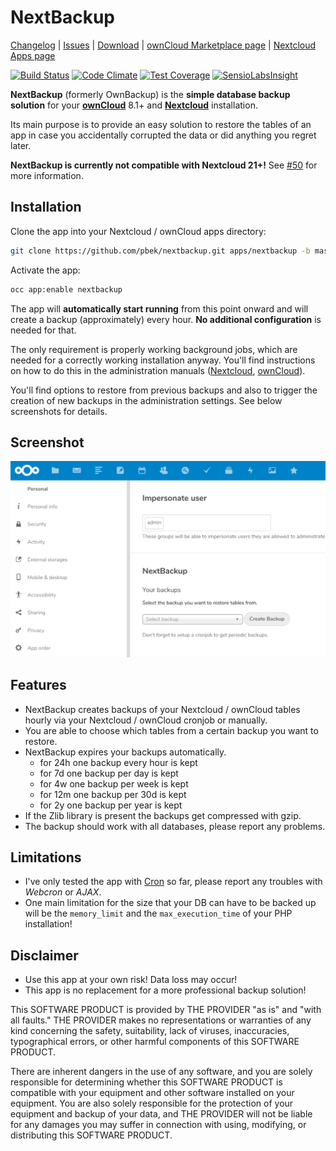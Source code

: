 # NextBackup

[Changelog](https://github.com/pbek/nextbackup/blob/develop/CHANGELOG.md) | 
[Issues](https://github.com/pbek/nextbackup/issues) | 
[Download](https://github.com/pbek/nextbackup/releases) |
[ownCloud Marketplace page](https://marketplace.owncloud.com/apps/nextbackup) |
[Nextcloud Apps page](https://apps.nextcloud.com/apps/nextbackup)

[![Build Status](https://travis-ci.org/pbek/nextbackup.svg?branch=develop)](https://travis-ci.org/pbek/nextbackup)
[![Code Climate](https://codeclimate.com/github/pbek/nextbackup/badges/gpa.svg)](https://codeclimate.com/github/pbek/nextbackup)
[![Test Coverage](https://codeclimate.com/github/pbek/nextbackup/badges/coverage.svg)](https://codeclimate.com/github/pbek/nextbackup/coverage)
[![SensioLabsInsight](https://insight.sensiolabs.com/projects/04f33cd9-67b9-4a88-92d0-0c98944d1a8f/mini.png)](https://insight.sensiolabs.com/projects/04f33cd9-67b9-4a88-92d0-0c98944d1a8f)


**NextBackup** (formerly OwnBackup) is the **simple database backup solution** for your **[ownCloud](http://www.owncloud.org/)** 8.1+
and **[Nextcloud](http://www.nextcloud.com/)** installation.

Its main purpose is to provide an easy solution to restore the tables of an app in case you accidentally corrupted the data or did anything you regret later.  

**NextBackup is currently not compatible with Nextcloud 21+!**
See [#50](https://github.com/pbek/nextbackup/issues/50) for more information.

## Installation

Clone the app into your Nextcloud / ownCloud apps directory:

```bash
git clone https://github.com/pbek/nextbackup.git apps/nextbackup -b master
```

Activate the app:

```bash
occ app:enable nextbackup
```

The app will **automatically start running** from this point onward and will create a backup (approximately) every hour. **No additional configuration** is needed for that.

The only requirement is properly working background jobs, which are needed for a correctly working installation anyway. You'll find instructions on how to do this in the administration manuals ([Nextcloud](https://docs.nextcloud.com/server/latest/admin_manual/configuration_server/background_jobs_configuration.html?highlight=cron), [ownCloud](https://doc.owncloud.com/server/admin_manual/configuration/server/background_jobs_configuration.html)).

You'll find options to restore from previous backups and also to trigger the creation of new backups in the administration settings. See below screenshots for details.

## Screenshot
![Screenhot](screenshot.png)

## Features

- NextBackup creates backups of your Nextcloud / ownCloud tables hourly via your Nextcloud / ownCloud cronjob or manually.
- You are able to choose which tables from a certain backup you want to restore.
- NextBackup expires your backups automatically.
    - for 24h one backup every hour is kept
    - for 7d one backup per day is kept
    - for 4w one backup per week is kept
    - for 12m one backup per 30d is kept
    - for 2y one backup per year is kept
- If the Zlib library is present the backups get compressed with gzip.
- The backup should work with all databases, please report any problems. 

## Limitations

- I've only tested the app with [Cron](https://docs.nextcloud.com/server/stable/admin_manual/configuration_server/background_jobs_configuration.html#cron) so far, please report any troubles with *Webcron* or *AJAX*.
- One main limitation for the size that your DB can have to be backed up will be the `memory_limit` and the `max_execution_time` of your PHP installation!

## Disclaimer

- Use this app at your own risk! Data loss may occur!
- This app is no replacement for a more professional backup solution!

This SOFTWARE PRODUCT is provided by THE PROVIDER "as is" and "with all faults." THE PROVIDER makes no representations or warranties of any kind concerning the safety, suitability, lack of viruses, inaccuracies, typographical errors, or other harmful components of this SOFTWARE PRODUCT. 

There are inherent dangers in the use of any software, and you are solely responsible for determining whether this SOFTWARE PRODUCT is compatible with your equipment and other software installed on your equipment. You are also solely responsible for the protection of your equipment and backup of your data, and THE PROVIDER will not be liable for any damages you may suffer in connection with using, modifying, or distributing this SOFTWARE PRODUCT.

